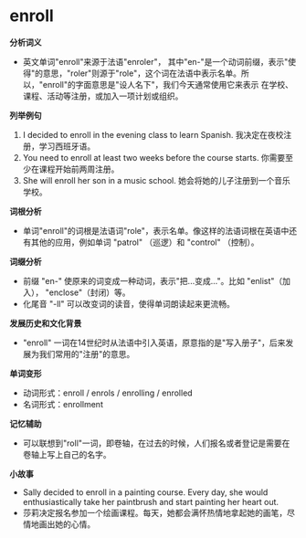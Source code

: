 # enroll

**分析词义**

  

*   英文单词"enroll"来源于法语"enroler"， 其中"en-"是一个动词前缀，表示"使得"的意思，"roler"则源于"role"，这个词在法语中表示名单。所以，"enroll"的字面意思是"设人名下"，我们今天通常使用它来表示 在学校、课程、活动等注册，或加入一项计划或组织。

  

**列举例句**

  

1.  I decided to enroll in the evening class to learn Spanish. 我决定在夜校注册，学习西班牙语。
2.  You need to enroll at least two weeks before the course starts. 你需要至少在课程开始前两周注册。
3.  She will enroll her son in a music school. 她会将她的儿子注册到一个音乐学校。

  

**词根分析**

  

*   单词"enroll"的词根是法语词"role"，表示名单。像这样的法语词根在英语中还有其他的应用，例如单词 "patrol" （巡逻）和 "control" （控制）。

  

**词缀分析**

  

*   前缀 "en-" 使原来的词变成一种动词，表示"把...变成..."。比如 "enlist"（加入）， "enclose"（封闭）等。
*   化尾音 "-ll" 可以改变词的读音，使得单词朗读起来更流畅。

  

**发展历史和文化背景**

  

*   "enroll" 一词在14世纪时从法语中引入英语，原意指的是"写入册子"，后来发展为我们常用的"注册"的意思。

  

**单词变形**

  

*   动词形式：enroll / enrols / enrolling / enrolled
*   名词形式：enrollment

  

**记忆辅助**

  

*   可以联想到"roll"一词，即卷轴，在过去的时候，人们报名或者登记是需要在卷轴上写上自己的名字。

  

**小故事**

  

*   Sally decided to enroll in a painting course. Every day, she would enthusiastically take her paintbrush and start painting her heart out.
*   莎莉决定报名参加一个绘画课程。每天，她都会满怀热情地拿起她的画笔，尽情地画出她的心情。
